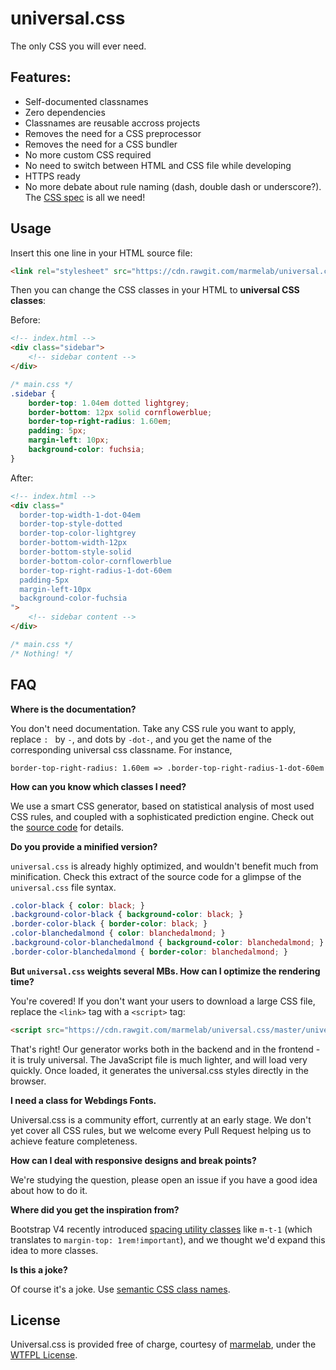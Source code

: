 # universal.css

The only CSS you will ever need.

## Features:

* Self-documented classnames
* Zero dependencies
* Classnames are reusable accross projects
* Removes the need for a CSS preprocessor
* Removes the need for a CSS bundler
* No more custom CSS required
* No need to switch between HTML and CSS file while developing
* HTTPS ready
* No more debate about rule naming (dash, double dash or underscore?). The [CSS spec](https://www.w3.org/Style/CSS/specs.en.html) is all we need!

## Usage

Insert this one line in your HTML source file:

```html
<link rel="stylesheet" src="https://cdn.rawgit.com/marmelab/universal.css/master/universal.css" />
```

Then you can change the CSS classes in your HTML to **universal CSS classes**:

Before:

```html
<!-- index.html -->
<div class="sidebar">
    <!-- sidebar content -->
</div>
```

``` css
/* main.css */
.sidebar {
    border-top: 1.04em dotted lightgrey;
    border-bottom: 12px solid cornflowerblue;
    border-top-right-radius: 1.60em;
    padding: 5px;
    margin-left: 10px;
    background-color: fuchsia;
}
```

After:

```html
<!-- index.html -->
<div class="
  border-top-width-1-dot-04em
  border-top-style-dotted
  border-top-color-lightgrey
  border-bottom-width-12px
  border-bottom-style-solid
  border-bottom-color-cornflowerblue
  border-top-right-radius-1-dot-60em
  padding-5px
  margin-left-10px
  background-color-fuchsia
">
    <!-- sidebar content -->
</div>
```

``` css
/* main.css */
/* Nothing! */
```

## FAQ

**Where is the documentation?**

You don't need documentation. Take any CSS rule you want to apply, replace `: ` by `-`, and dots by `-dot-`, and you get the name of the corresponding universal css classname. For instance,

    border-top-right-radius: 1.60em => .border-top-right-radius-1-dot-60em

**How can you know which classes I need?**

We use a smart CSS generator, based on statistical analysis of most used CSS rules, and coupled with a sophisticated prediction engine. Check out the [source code](https://github.com/marmelab/universal.css/blob/master/universalCssGenerator.js) for details.

**Do you provide a minified version?**

`universal.css` is already highly optimized, and wouldn't benefit much from minification. Check this extract of the source code for a glimpse of the `universal.css` file syntax.

```css
.color-black { color: black; }
.background-color-black { background-color: black; }
.border-color-black { border-color: black; }
.color-blanchedalmond { color: blanchedalmond; }
.background-color-blanchedalmond { background-color: blanchedalmond; }
.border-color-blanchedalmond { border-color: blanchedalmond; }
```

**But `universal.css` weights several MBs. How can I optimize the rendering time?**

You're covered! If you don't want your users to download a large CSS file, replace the `<link>` tag with a `<script>` tag:

```html
<script src="https://cdn.rawgit.com/marmelab/universal.css/master/universalCssGenerator.js" />
```

That's right! Our generator works both in the backend and in the frontend - it is truly universal. The JavaScript file is much lighter, and will load very quickly. Once loaded, it generates the universal.css styles directly in the browser.

**I need a class for Webdings Fonts.**

Universal.css is a community effort, currently at an early stage. We don't yet cover all CSS rules, but we welcome every Pull Request helping us to achieve feature completeness.

**How can I deal with responsive designs and break points?**

We're studying the question, please open an issue if you have a good idea about how to do it.

**Where did you get the inspiration from?**

Bootstrap V4 recently introduced [spacing utility classes](http://v4-alpha.getbootstrap.com/components/utilities/#spacing) like `m-t-1` (which translates to `margin-top: 1rem!important`), and we thought we'd expand this idea to more classes.

**Is this a joke?**

Of course it's a joke. Use [semantic CSS class names](http://maintainablecss.com/).

## License

Universal.css is provided free of charge, courtesy of [marmelab](http://marmelab.com), under the [WTFPL License](http://www.wtfpl.net/).
